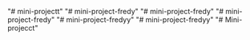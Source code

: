 "# mini-projectt" 
"# mini-project-fredy" 
"# mini-project-fredy" 
"# mini-project-fredy" 
"# mini-project-fredyy" 
"# mini-project-fredyy" 
"# Mini-projecct" 
